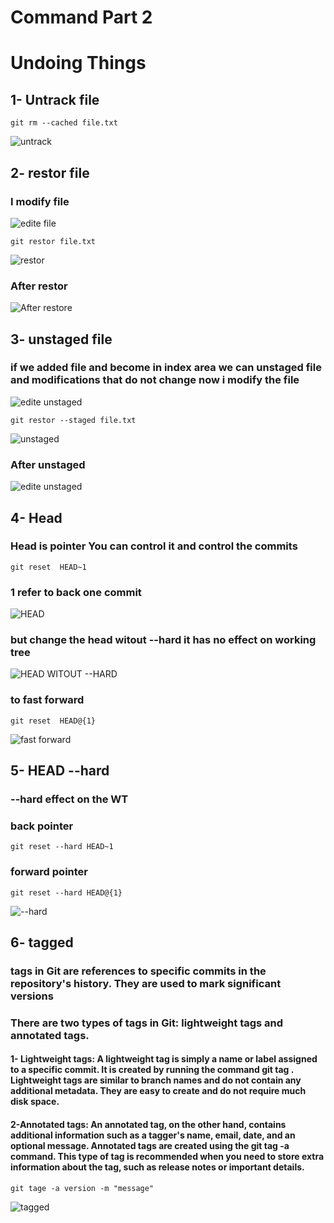 # Command Part 2

# Undoing Things

## 1- Untrack file

```shell
git rm --cached file.txt
```

![untrack](https://github.com/A-A7med-i/Git/blob/main/Images/untrack.jpg?raw=true)

## 2- restor file

### I modify file 

![edite file](https://github.com/A-A7med-i/Git/blob/main/Images/edite%20file.jpg?raw=true)

```shell
git restor file.txt
```

![restor](https://github.com/A-A7med-i/Git/blob/main/Images/restor.jpg?raw=true)

### After restor
![After restore](https://github.com/A-A7med-i/Git/blob/main/Images/After%20restor.jpg?raw=true)

## 3- unstaged file

### if we added file and become in index area we can unstaged file and modifications that do not change now i modify the file

![edite unstaged](https://github.com/A-A7med-i/Git/blob/main/Images/edite%20unstaged.jpg?raw=true)

```shell
git restor --staged file.txt
```

![unstaged](https://github.com/A-A7med-i/Git/blob/main/Images/unstaged.jpg?raw=true)

### After unstaged
![edite unstaged](https://github.com/A-A7med-i/Git/blob/main/Images/edite%20unstaged.jpg?raw=true)

## 4- Head

### Head is pointer You can control it and control the commits

```shell
git reset  HEAD~1
```
### 1 refer to back one commit


![HEAD](https://github.com/A-A7med-i/Git/blob/main/Images/HEAD.jpg?raw=true)

### but change the head witout --hard it has no effect on working tree 

![HEAD WITOUT --HARD](https://github.com/A-A7med-i/Git/blob/main/Images/HEAD%20WITOUT%20--HARD.jpg?raw=true)

### to fast forward 
```shell
git reset  HEAD@{1}
```
![fast forward](https://github.com/A-A7med-i/Git/blob/main/Images/fast%20forward.jpg?raw=true)


## 5- HEAD --hard

### --hard effect on the WT

### back pointer
```shell
git reset --hard HEAD~1
```
### forward pointer
```shell
git reset --hard HEAD@{1}
```

![--hard](https://github.com/A-A7med-i/Git/blob/main/Images/--hard.jpg?raw=true)

## 6- tagged
### tags in Git are references to specific commits in the repository's history. They are used to mark significant versions

### There are two types of tags in Git: lightweight tags and annotated tags.

#### 1- Lightweight tags: A lightweight tag is simply a name or label assigned to a specific commit. It is created by running the command git tag <tag-name>. Lightweight tags are similar to branch names and do not contain any additional metadata. They are easy to create and do not require much disk space.

#### 2-Annotated tags: An annotated tag, on the other hand, contains additional information such as a tagger's name, email, date, and an optional message. Annotated tags are created using the git tag -a <tag-name> command. This type of tag is recommended when you need to store extra information about the tag, such as release notes or important details.

```shell
git tage -a version -m "message"
```
![tagged](https://github.com/A-A7med-i/Git/blob/main/Images/tagged.jpg?raw=true)
